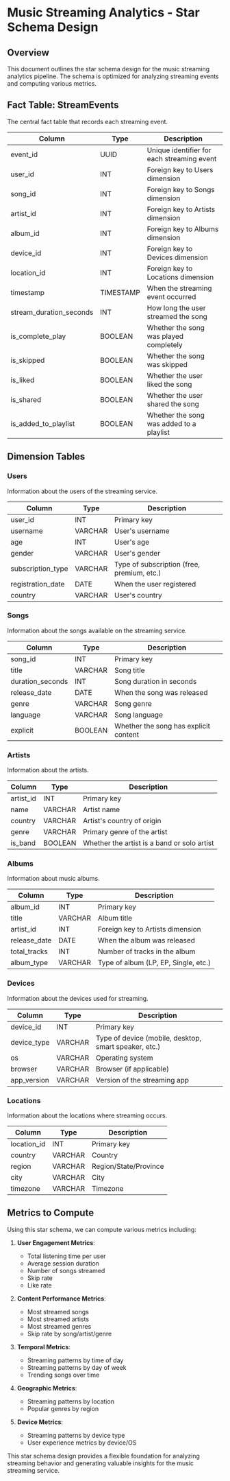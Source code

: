 # Music Streaming Analytics - Star Schema Design

## Overview
This document outlines the star schema design for the music streaming analytics pipeline. The schema is optimized for analyzing streaming events and computing various metrics.

## Fact Table: StreamEvents
The central fact table that records each streaming event.

| Column | Type | Description |
|--------|------|-------------|
| event_id | UUID | Unique identifier for each streaming event |
| user_id | INT | Foreign key to Users dimension |
| song_id | INT | Foreign key to Songs dimension |
| artist_id | INT | Foreign key to Artists dimension |
| album_id | INT | Foreign key to Albums dimension |
| device_id | INT | Foreign key to Devices dimension |
| location_id | INT | Foreign key to Locations dimension |
| timestamp | TIMESTAMP | When the streaming event occurred |
| stream_duration_seconds | INT | How long the user streamed the song |
| is_complete_play | BOOLEAN | Whether the song was played completely |
| is_skipped | BOOLEAN | Whether the song was skipped |
| is_liked | BOOLEAN | Whether the user liked the song |
| is_shared | BOOLEAN | Whether the user shared the song |
| is_added_to_playlist | BOOLEAN | Whether the song was added to a playlist |

## Dimension Tables

### Users
Information about the users of the streaming service.

| Column | Type | Description |
|--------|------|-------------|
| user_id | INT | Primary key |
| username | VARCHAR | User's username |
| age | INT | User's age |
| gender | VARCHAR | User's gender |
| subscription_type | VARCHAR | Type of subscription (free, premium, etc.) |
| registration_date | DATE | When the user registered |
| country | VARCHAR | User's country |

### Songs
Information about the songs available on the streaming service.

| Column | Type | Description |
|--------|------|-------------|
| song_id | INT | Primary key |
| title | VARCHAR | Song title |
| duration_seconds | INT | Song duration in seconds |
| release_date | DATE | When the song was released |
| genre | VARCHAR | Song genre |
| language | VARCHAR | Song language |
| explicit | BOOLEAN | Whether the song has explicit content |

### Artists
Information about the artists.

| Column | Type | Description |
|--------|------|-------------|
| artist_id | INT | Primary key |
| name | VARCHAR | Artist name |
| country | VARCHAR | Artist's country of origin |
| genre | VARCHAR | Primary genre of the artist |
| is_band | BOOLEAN | Whether the artist is a band or solo artist |

### Albums
Information about music albums.

| Column | Type | Description |
|--------|------|-------------|
| album_id | INT | Primary key |
| title | VARCHAR | Album title |
| artist_id | INT | Foreign key to Artists dimension |
| release_date | DATE | When the album was released |
| total_tracks | INT | Number of tracks in the album |
| album_type | VARCHAR | Type of album (LP, EP, Single, etc.) |

### Devices
Information about the devices used for streaming.

| Column | Type | Description |
|--------|------|-------------|
| device_id | INT | Primary key |
| device_type | VARCHAR | Type of device (mobile, desktop, smart speaker, etc.) |
| os | VARCHAR | Operating system |
| browser | VARCHAR | Browser (if applicable) |
| app_version | VARCHAR | Version of the streaming app |

### Locations
Information about the locations where streaming occurs.

| Column | Type | Description |
|--------|------|-------------|
| location_id | INT | Primary key |
| country | VARCHAR | Country |
| region | VARCHAR | Region/State/Province |
| city | VARCHAR | City |
| timezone | VARCHAR | Timezone |

## Metrics to Compute

Using this star schema, we can compute various metrics including:

1. **User Engagement Metrics**:
   - Total listening time per user
   - Average session duration
   - Number of songs streamed
   - Skip rate
   - Like rate

2. **Content Performance Metrics**:
   - Most streamed songs
   - Most streamed artists
   - Most streamed genres
   - Skip rate by song/artist/genre

3. **Temporal Metrics**:
   - Streaming patterns by time of day
   - Streaming patterns by day of week
   - Trending songs over time

4. **Geographic Metrics**:
   - Streaming patterns by location
   - Popular genres by region

5. **Device Metrics**:
   - Streaming patterns by device type
   - User experience metrics by device/OS

This star schema design provides a flexible foundation for analyzing streaming behavior and generating valuable insights for the music streaming service.